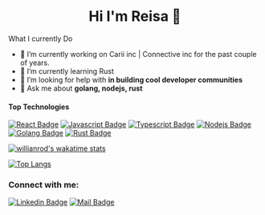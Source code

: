 <h1 align="center">Hi I'm Reisa 👋 </h1>

What I currently Do
- 🔭 I’m currently working on Carii inc | Connective inc for the past couple of years.
- 🌱 I’m currently learning Rust
- 🤔 I’m looking for help with **in building cool developer communities**
- 💬 Ask me about **golang, nodejs, rust**

#### Top Technologies

<!-- TODO: Make technologies links takes you to repositories -->

[![React Badge](https://img.shields.io/badge/-React-61DBFB?style=for-the-badge&labelColor=black&logo=react&logoColor=61DBFB)](#) [![Javascript Badge](https://img.shields.io/badge/-Javascript-F0DB4F?style=for-the-badge&labelColor=black&logo=javascript&logoColor=F0DB4F)](#) [![Typescript Badge](https://img.shields.io/badge/-Typescript-007acc?style=for-the-badge&labelColor=black&logo=typescript&logoColor=007acc)](#) [![Nodejs Badge](https://img.shields.io/badge/-Nodejs-3C873A?style=for-the-badge&labelColor=black&logo=node.js&logoColor=3C873A)](#) [![Golang Badge](https://img.shields.io/badge/-Golang-61DBFB?style=for-the-badge&labelColor=black&logo=go&logoColor=61DBFB)](#) [![Rust Badge](https://img.shields.io/badge/-rust-orange?style=for-the-badge&labelColor=black&logo=rust)](#)


[![willianrod's wakatime stats](https://github-readme-stats.vercel.app/api/wakatime?username=reisap&theme=dracula)](https://github.com/anuraghazra/github-readme-stats)

[![Top Langs](https://github-readme-stats.vercel.app/api/top-langs/?username=reisap&layout=compact&theme=dracula)](https://github.com/anuraghazra/github-readme-stats)

<h3 align="left">Connect with me:</h3>

[![Linkedin Badge](https://img.shields.io/badge/-reisap-0e76a8?style=flat&labelColor=0e76a8&logo=linkedin&logoColor=white)](https://www.linkedin.com/in/reisa-prasaptaraya-6675a141/) [![Mail Badge](https://img.shields.io/badge/-reisap-c0392b?style=flat&labelColor=c0392b&logo=gmail&logoColor=white)](mailto:reisap.work@gmail.com)






